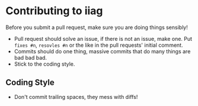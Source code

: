 Contributing to iiag
====================

Before you submit a pull request, make sure you are doing things sensibly!

  * Pull request should solve an issue, if there is not an issue, make one.
    Put `fixes #n`, `resovles #n` or the like in the pull requests' initial comment.
  * Commits should do one thing, massive commits that do many things are bad bad bad.
  * Stick to the coding style.

Coding Style
------------

* Don't commit trailing spaces, they mess with diffs!
